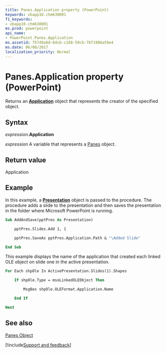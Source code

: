 ```yaml
---
title: Panes.Application property (PowerPoint)
keywords: vbapp10.chm630001
f1_keywords:
- vbapp10.chm630001
ms.prod: powerpoint
api_name:
- PowerPoint.Panes.Application
ms.assetid: 757d9a6d-0dcb-c168-59cb-7bf1906a59e4
ms.date: 06/08/2017
localization_priority: Normal
---
```



# Panes.Application property (PowerPoint)

Returns an  **[Application](PowerPoint.Application.md)** object that represents the creator of the specified object.


## Syntax

_expression_.**Application**

_expression_ A variable that represents a [Panes](PowerPoint.Panes.md) object.


## Return value

Application


## Example

In this example, a  **[Presentation](PowerPoint.Presentation.md)** object is passed to the procedure. The procedure adds a slide to the presentation and then saves the presentation in the folder where Microsoft PowerPoint is running.


```vb
Sub AddAndSave(pptPres As Presentation)

    pptPres.Slides.Add 1, 1

    pptPres.SaveAs pptPres.Application.Path & "\Added Slide"

End Sub
```

This example displays the name of the application that created each linked OLE object on slide one in the active presentation.




```vb
For Each shpOle In ActivePresentation.Slides(1).Shapes

    If shpOle.Type = msoLinkedOLEObject Then

        MsgBox shpOle.OLEFormat.Application.Name

    End If

Next
```


## See also


[Panes Object](PowerPoint.Panes.md)

[!include[Support and feedback](~/includes/feedback-boilerplate.md)]